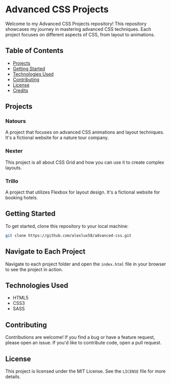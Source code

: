# Advanced CSS Projects

Welcome to my Advanced CSS Projects repository! This repository showcases my journey in mastering advanced CSS techniques. Each project focuses on different aspects of CSS, from layout to animations.

## Table of Contents

- [Projects](#projects)
- [Getting Started](#getting-started)
- [Technologies Used](#technologies-used)
- [Contributing](#contributing)
- [License](#license)
- [Credits](#credits)

## Projects

### Natours

A project that focuses on advanced CSS animations and layout techniques. It's a fictional website for a nature tour company.

### Nexter

This project is all about CSS Grid and how you can use it to create complex layouts.

### Trillo

A project that utilizes Flexbox for layout design. It's a fictional website for booking hotels.

## Getting Started

To get started, clone this repository to your local machine:

```bash
git clone https://github.com/alexlux58/advanced-css.git
```

## Navigate to Each Project

Navigate to each project folder and open the `index.html` file in your browser to see the project in action.

## Technologies Used

- HTML5
- CSS3
- SASS

## Contributing

Contributions are welcome! If you find a bug or have a feature request, please open an issue. If you'd like to contribute code, open a pull request.

## License

This project is licensed under the MIT License. See the `LICENSE` file for more details.
